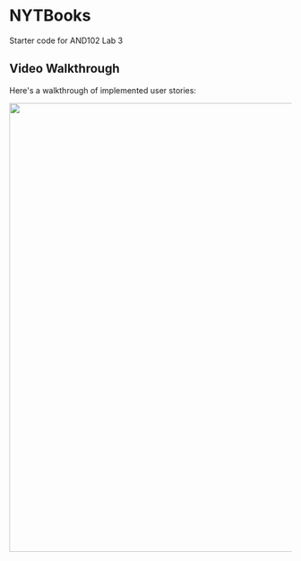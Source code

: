 # NYTBooks
Starter code for AND102 Lab 3

## Video Walkthrough

Here's a walkthrough of implemented user stories:

<img src="NYTBookAppDemo.gif" width="800">
